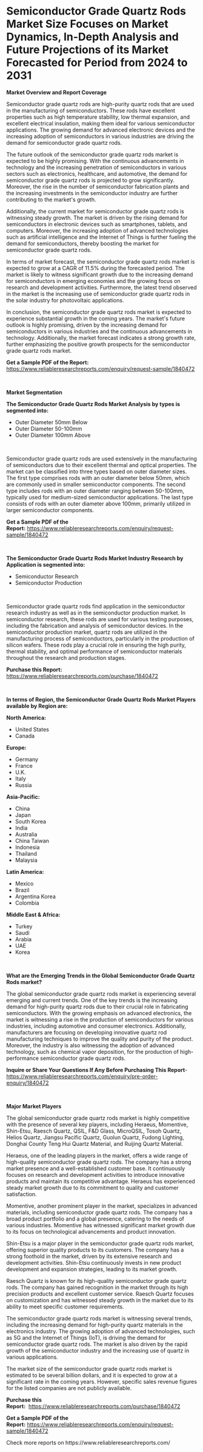 <p><h1>Semiconductor Grade Quartz Rods Market Size Focuses on Market Dynamics, In-Depth Analysis and Future Projections of its Market Forecasted for Period from 2024 to 2031</h1></p><p><strong>Market Overview and Report Coverage</strong></p>
<p><p>Semiconductor grade quartz rods are high-purity quartz rods that are used in the manufacturing of semiconductors. These rods have excellent properties such as high temperature stability, low thermal expansion, and excellent electrical insulation, making them ideal for various semiconductor applications. The growing demand for advanced electronic devices and the increasing adoption of semiconductors in various industries are driving the demand for semiconductor grade quartz rods.</p><p>The future outlook of the semiconductor grade quartz rods market is expected to be highly promising. With the continuous advancements in technology and the increasing penetration of semiconductors in various sectors such as electronics, healthcare, and automotive, the demand for semiconductor grade quartz rods is projected to grow significantly. Moreover, the rise in the number of semiconductor fabrication plants and the increasing investments in the semiconductor industry are further contributing to the market's growth.</p><p>Additionally, the current market for semiconductor grade quartz rods is witnessing steady growth. The market is driven by the rising demand for semiconductors in electronic devices such as smartphones, tablets, and computers. Moreover, the increasing adoption of advanced technologies such as artificial intelligence and the Internet of Things is further fueling the demand for semiconductors, thereby boosting the market for semiconductor grade quartz rods.</p><p>In terms of market forecast, the semiconductor grade quartz rods market is expected to grow at a CAGR of 11.5% during the forecasted period. The market is likely to witness significant growth due to the increasing demand for semiconductors in emerging economies and the growing focus on research and development activities. Furthermore, the latest trend observed in the market is the increasing use of semiconductor grade quartz rods in the solar industry for photovoltaic applications.</p><p>In conclusion, the semiconductor grade quartz rods market is expected to experience substantial growth in the coming years. The market's future outlook is highly promising, driven by the increasing demand for semiconductors in various industries and the continuous advancements in technology. Additionally, the market forecast indicates a strong growth rate, further emphasizing the positive growth prospects for the semiconductor grade quartz rods market.</p></p>
<p><strong>Get a Sample PDF of the Report:</strong> <a href="https://www.reliableresearchreports.com/enquiry/request-sample/1840472">https://www.reliableresearchreports.com/enquiry/request-sample/1840472</a></p>
<p>&nbsp;</p>
<p><strong>Market Segmentation</strong></p>
<p><strong>The Semiconductor Grade Quartz Rods Market Analysis by types is segmented into:</strong></p>
<p><ul><li>Outer Diameter 50mm Below</li><li>Outer Diameter 50-100mm</li><li>Outer Diameter 100mm Above</li></ul></p>
<p>&nbsp;</p>
<p><p>Semiconductor grade quartz rods are used extensively in the manufacturing of semiconductors due to their excellent thermal and optical properties. The market can be classified into three types based on outer diameter sizes. The first type comprises rods with an outer diameter below 50mm, which are commonly used in smaller semiconductor components. The second type includes rods with an outer diameter ranging between 50-100mm, typically used for medium-sized semiconductor applications. The last type consists of rods with an outer diameter above 100mm, primarily utilized in larger semiconductor components.</p></p>
<p><strong>Get a Sample PDF of the Report:</strong>&nbsp;<a href="https://www.reliableresearchreports.com/enquiry/request-sample/1840472">https://www.reliableresearchreports.com/enquiry/request-sample/1840472</a></p>
<p>&nbsp;</p>
<p><strong>The Semiconductor Grade Quartz Rods Market Industry Research by Application is segmented into:</strong></p>
<p><ul><li>Semiconductor Research</li><li>Semiconductor Production</li></ul></p>
<p>&nbsp;</p>
<p><p>Semiconductor grade quartz rods find application in the semiconductor research industry as well as in the semiconductor production market. In semiconductor research, these rods are used for various testing purposes, including the fabrication and analysis of semiconductor devices. In the semiconductor production market, quartz rods are utilized in the manufacturing process of semiconductors, particularly in the production of silicon wafers. These rods play a crucial role in ensuring the high purity, thermal stability, and optimal performance of semiconductor materials throughout the research and production stages.</p></p>
<p><strong>Purchase this Report:</strong>&nbsp; <a href="https://www.reliableresearchreports.com/purchase/1840472">https://www.reliableresearchreports.com/purchase/1840472</a></p>
<p>&nbsp;</p>
<p><strong>In terms of Region, the Semiconductor Grade Quartz Rods Market Players available by Region are:</strong></p>
<p>
    <p> <strong> North America: </strong>
        <ul>
            <li>United States</li>
            <li>Canada</li>
        </ul>
        </p> 
    <p> <strong> Europe: </strong>
        <ul>
            <li>Germany</li>
            <li>France</li>
            <li>U.K.</li>
            <li>Italy</li>
            <li>Russia</li>
        </ul>
        </p> 
    <p> <strong> Asia-Pacific: </strong>
        <ul>
            <li>China</li>
            <li>Japan</li>
            <li>South Korea</li>
            <li>India</li>
            <li>Australia</li>
            <li>China Taiwan</li>
            <li>Indonesia</li>
            <li>Thailand</li>
            <li>Malaysia</li>
        </ul>
        </p> 
    <p> <strong> Latin America: </strong>
        <ul>
            <li>Mexico</li>
            <li>Brazil</li>
            <li>Argentina Korea</li>
            <li>Colombia</li>
        </ul>
        </p> 
    <p> <strong> Middle East & Africa: </strong>
        <ul>
            <li>Turkey</li>
            <li>Saudi</li>
            <li>Arabia</li>
            <li>UAE</li>
            <li>Korea</li>
        </ul>
    </p>
    </p>
<p>&nbsp;</p>
<p><strong>What are the Emerging Trends in the Global Semiconductor Grade Quartz Rods market?</strong></p>
<p><p>The global semiconductor grade quartz rods market is experiencing several emerging and current trends. One of the key trends is the increasing demand for high-purity quartz rods due to their crucial role in fabricating semiconductors. With the growing emphasis on advanced electronics, the market is witnessing a rise in the production of semiconductors for various industries, including automotive and consumer electronics. Additionally, manufacturers are focusing on developing innovative quartz rod manufacturing techniques to improve the quality and purity of the product. Moreover, the industry is also witnessing the adoption of advanced technology, such as chemical vapor deposition, for the production of high-performance semiconductor grade quartz rods.</p></p>
<p><strong>Inquire or Share Your Questions If Any Before Purchasing This Report</strong>- <a href="https://www.reliableresearchreports.com/enquiry/pre-order-enquiry/1840472">https://www.reliableresearchreports.com/enquiry/pre-order-enquiry/1840472</a></p>
<p>&nbsp;</p>
<p><strong>Major Market Players</strong></p>
<p><p>The global semiconductor grade quartz rods market is highly competitive with the presence of several key players, including Heraeus, Momentive, Shin-Etsu, Raesch Quartz, QSIL, F&D Glass, MicroQSIL, Tosoh Quartz, Helios Quartz, Jiangsu Pacific Quartz, Guolun Quartz, Fudong Lighting, Donghai County Teng Hui Quartz Material, and Ruijing Quartz Material.</p><p>Heraeus, one of the leading players in the market, offers a wide range of high-quality semiconductor grade quartz rods. The company has a strong market presence and a well-established customer base. It continuously focuses on research and development activities to introduce innovative products and maintain its competitive advantage. Heraeus has experienced steady market growth due to its commitment to quality and customer satisfaction.</p><p>Momentive, another prominent player in the market, specializes in advanced materials, including semiconductor grade quartz rods. The company has a broad product portfolio and a global presence, catering to the needs of various industries. Momentive has witnessed significant market growth due to its focus on technological advancements and product innovation.</p><p>Shin-Etsu is a major player in the semiconductor grade quartz rods market, offering superior quality products to its customers. The company has a strong foothold in the market, driven by its extensive research and development activities. Shin-Etsu continuously invests in new product development and expansion strategies, leading to its market growth.</p><p>Raesch Quartz is known for its high-quality semiconductor grade quartz rods. The company has gained recognition in the market through its high precision products and excellent customer service. Raesch Quartz focuses on customization and has witnessed steady growth in the market due to its ability to meet specific customer requirements.</p><p>The semiconductor grade quartz rods market is witnessing several trends, including the increasing demand for high-purity quartz materials in the electronics industry. The growing adoption of advanced technologies, such as 5G and the Internet of Things (IoT), is driving the demand for semiconductor grade quartz rods. The market is also driven by the rapid growth of the semiconductor industry and the increasing use of quartz in various applications.</p><p>The market size of the semiconductor grade quartz rods market is estimated to be several billion dollars, and it is expected to grow at a significant rate in the coming years. However, specific sales revenue figures for the listed companies are not publicly available.</p></p>
<p><strong>Purchase this Report:</strong>&nbsp;&nbsp;<a href="https://www.reliableresearchreports.com/purchase/1840472">https://www.reliableresearchreports.com/purchase/1840472</a></p>
<p></p>
<p><strong>Get a Sample PDF of the Report:</strong>&nbsp;<a href="https://www.reliableresearchreports.com/enquiry/request-sample/1840472">https://www.reliableresearchreports.com/enquiry/request-sample/1840472</a></p>
<p>Check more reports on https://www.reliableresearchreports.com/</p>